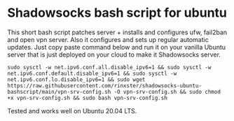 # Shadowsocks bash script for ubuntu

This short bash script patches server + installs and configures ufw, fail2ban and open vpn server.
Also it configures and sets up regular  automatic updates.
Just copy paste command below and run it on your vanilla Ubuntu server that is just deployed on your cloud to make it Shadowsocks server.

```
sudo sysctl -w net.ipv6.conf.all.disable_ipv6=1 && sudo sysctl -w net.ipv6.conf.default.disable_ipv6=1 && sudo sysctl -w net.ipv6.conf.lo.disable_ipv6=1 && sudo wget https://raw.githubusercontent.com/rinxster/shadowsocks-ubuntu-bashscript/main/vpn-srv-config.sh -O vpn-srv-config.sh && sudo chmod +x vpn-srv-config.sh && sudo bash vpn-srv-config.sh
```
Tested and works well on Ubuntu 20.04 LTS.
